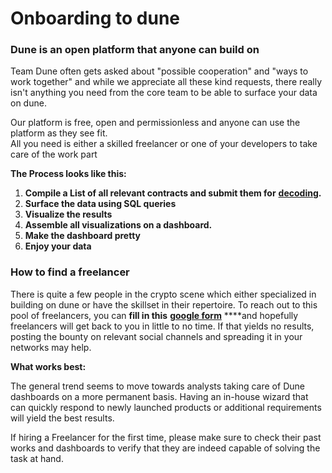 # Onboarding to dune

### Dune is an open platform that anyone can build on

Team Dune often gets asked about "possible cooperation" and "ways to work together" and while we appreciate all these kind requests, there really isn't anything you need from the core team to be able to surface your data on dune.   
  
Our platform is free, open and permissionless and anyone can use the platform as they see fit.   
All you need is either a skilled freelancer or one of your developers to take care of the work part

**The Process looks like this:**

1.  **Compile a List of all relevant contracts and submit them for** [**decoding**](../data-tables/data-tables/decoded-data.md)**.**
2.  **Surface the data using SQL queries**
3.  **Visualize the results**
4.  **Assemble all visualizations on a dashboard.**
5.  **Make the dashboard pretty**
6.  **Enjoy your data**

### 

### How to find a freelancer

There is quite a few people in the crypto scene which either specialized in building on dune or have the skillset in their repertoire. To reach out to this pool of freelancers, you can **fill in this** [**google form**](https://forms.gle/YmkNp5YMQWas7gjy7) ****and hopefully freelancers will get back to you in little to no time. If that yields no results, posting the bounty on relevant social channels and spreading it in your networks may help.

**What works best:**

The general trend seems to move towards analysts taking care of Dune dashboards on a more permanent basis. Having an in-house wizard that can quickly respond to newly launched products or additional requirements will yield the best results.

If hiring a Freelancer for the first time, please make sure to check their past works and dashboards to verify that they are indeed capable of solving the task at hand.





